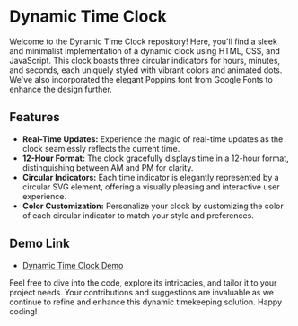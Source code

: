 # Dynamic Time Clock

Welcome to the Dynamic Time Clock repository! Here, you'll find a sleek and minimalist implementation of a dynamic clock using HTML, CSS, and JavaScript. This clock boasts three circular indicators for hours, minutes, and seconds, each uniquely styled with vibrant colors and animated dots. We've also incorporated the elegant Poppins font from Google Fonts to enhance the design further.

## Features

- **Real-Time Updates:** Experience the magic of real-time updates as the clock seamlessly reflects the current time.
- **12-Hour Format:** The clock gracefully displays time in a 12-hour format, distinguishing between AM and PM for clarity.
- **Circular Indicators:** Each time indicator is elegantly represented by a circular SVG element, offering a visually pleasing and interactive user experience.
- **Color Customization:** Personalize your clock by customizing the color of each circular indicator to match your style and preferences.

## Demo Link
- [Dynamic Time Clock Demo](https://jayeshpatil9869.github.io/Digital-Clock/)

Feel free to dive into the code, explore its intricacies, and tailor it to your project needs. Your contributions and suggestions are invaluable as we continue to refine and enhance this dynamic timekeeping solution. Happy coding!
